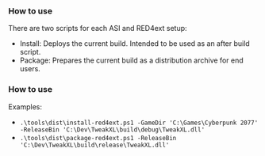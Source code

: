 ### How to use

There are two scripts for each ASI and RED4ext setup:

- Install: Deploys the current build. Intended to be used as an after build script.
- Package: Prepares the current build as a distribution archive for end users.

### How to use

Examples:

- `.\tools\dist\install-red4ext.ps1 -GameDir 'C:\Games\Cyberpunk 2077' -ReleaseBin 'C:\Dev\TweakXL\build\debug\TweakXL.dll'`
- `.\tools\dist\package-red4ext.ps1 -ReleaseBin 'C:\Dev\TweakXL\build\release\TweakXL.dll'`
